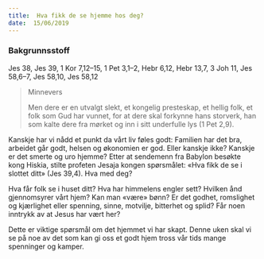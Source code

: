 ```yaml
---
title:  Hva fikk de se hjemme hos deg?
date:  15/06/2019
---
```


### Bakgrunnsstoff
Jes 38, Jes 39, 1 Kor 7,12–15, 1 Pet 3,1–2, Hebr 6,12, Hebr 13,7, 3 Joh 11, Jes 58,6–7, Jes 58,10, Jes 58,12

> <p>Minnevers</p>
> Men dere er en utvalgt slekt, et kongelig presteskap, et hellig folk, et folk som Gud har vunnet, for at dere skal forkynne hans storverk, han som kalte dere fra mørket og inn i sitt underfulle lys (1 Pet 2,9).

Kanskje har vi nådd et punkt da vårt liv føles godt: Familien har det bra, arbeidet går godt, helsen og økonomien er god. Eller kanskje ikke? Kanskje er det smerte og uro hjemme? Etter at sendemenn fra Babylon besøkte kong Hiskia, stilte profeten Jesaja kongen spørsmålet: «Hva fikk de se i slottet ditt» (Jes 39,4). Hva med deg?

Hva får folk se i huset ditt? Hva har himmelens engler sett? Hvilken ånd gjennomsyrer vårt hjem? Kan man «være» bønn? Er det godhet, romslighet og kjærlighet eller spenning, sinne, motvilje, bitterhet og splid? Får noen inntrykk av at Jesus har vært her?

Dette er viktige spørsmål om det hjemmet vi har skapt. Denne uken skal vi se på noe av det som kan gi oss et godt hjem tross vår tids mange spenninger og kamper.